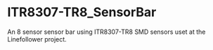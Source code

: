 # ITR8307-TR8_SensorBar
 An 8 sensor sensor bar using ITR8307-TR8 SMD sensors uset at the Linefollower project.
